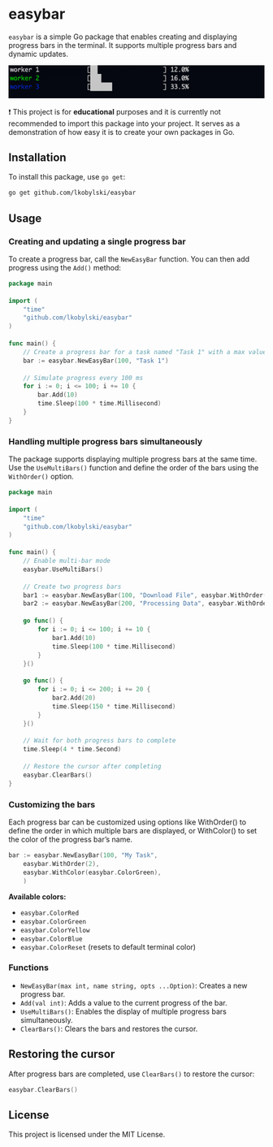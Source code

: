 # easybar

`easybar` is a simple Go package that enables creating and displaying progress bars in the terminal. It supports multiple progress bars and dynamic updates.

![Example](assets/example.gif)

❗ This project is for **educational** purposes and it is currently not recommended to import this package into your project. It serves as a demonstration of how easy it is to create your own packages in Go.  


## Installation

To install this package, use `go get`:

```bash
go get github.com/lkobylski/easybar
```

## Usage

### Creating and updating a single progress bar

To create a progress bar, call the `NewEasyBar` function. You can then add progress using the `Add()` method:

```go
package main

import (
	"time"
	"github.com/lkobylski/easybar"
)

func main() {
	// Create a progress bar for a task named "Task 1" with a max value of 100
	bar := easybar.NewEasyBar(100, "Task 1")

	// Simulate progress every 100 ms
	for i := 0; i <= 100; i += 10 {
		bar.Add(10)
		time.Sleep(100 * time.Millisecond)
	}
}
```

### Handling multiple progress bars simultaneously

The package supports displaying multiple progress bars at the same time. Use the `UseMultiBars()` function and define the order of the bars using the `WithOrder()` option.

```go
package main

import (
	"time"
	"github.com/lkobylski/easybar"
)

func main() {
	// Enable multi-bar mode
	easybar.UseMultiBars()

	// Create two progress bars
	bar1 := easybar.NewEasyBar(100, "Download File", easybar.WithOrder(1))
	bar2 := easybar.NewEasyBar(200, "Processing Data", easybar.WithOrder(2))

	go func() {
		for i := 0; i <= 100; i += 10 {
			bar1.Add(10)
			time.Sleep(100 * time.Millisecond)
		}
	}()

	go func() {
		for i := 0; i <= 200; i += 20 {
			bar2.Add(20)
			time.Sleep(150 * time.Millisecond)
		}
	}()

	// Wait for both progress bars to complete
	time.Sleep(4 * time.Second)

	// Restore the cursor after completing
	easybar.ClearBars()
}
```

### Customizing the bars

Each progress bar can be customized using options like WithOrder() to define the order in which multiple bars are displayed, or WithColor() to set the color of the progress bar’s name.

```go
bar := easybar.NewEasyBar(100, "My Task",
	easybar.WithOrder(2),
	easybar.WithColor(easybar.ColorGreen), 
	)
```  
**Available colors:**
* `easybar.ColorRed`
* `easybar.ColorGreen`
* `easybar.ColorYellow`
* `easybar.ColorBlue`
* `easybar.ColorReset` (resets to default terminal color)

### Functions

- `NewEasyBar(max int, name string, opts ...Option)`: Creates a new progress bar.
- `Add(val int)`: Adds a value to the current progress of the bar.
- `UseMultiBars()`: Enables the display of multiple progress bars simultaneously.
- `ClearBars()`: Clears the bars and restores the cursor.

## Restoring the cursor

After progress bars are completed, use `ClearBars()` to restore the cursor:

```go
easybar.ClearBars()
```

## License

This project is licensed under the MIT License.